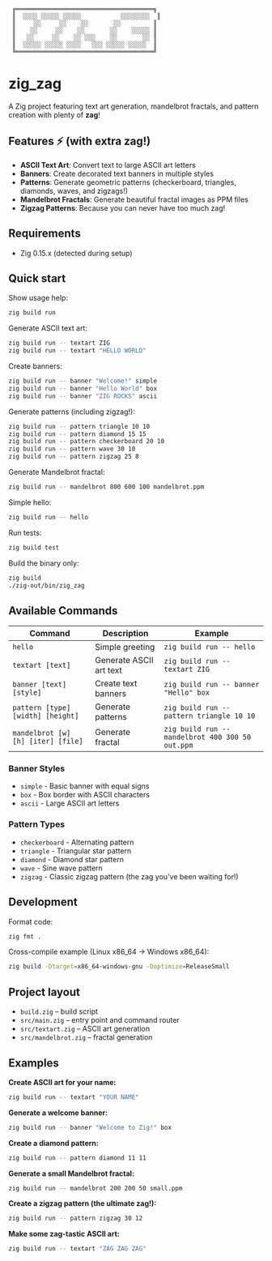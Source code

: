 ```
 ╔══════════════════════════════════════╗
 ║  ░░░░ ░░░░░ ░░░░░           ░░░░░░░░  ║
 ║     ░░     ░░    ░░       ░░         ║
 ║    ░░     ░░    ░░       ░░    ░░░░░ ║
 ║   ░░     ░░    ░░ ░░░    ░░       ░░ ║
 ║  ░░░░░ ░░░░░ ░░░░   ░░░ ░░░░░ ░░░░░  ║
 ╚══════════════════════════════════════╝
```

# zig_zag

A Zig project featuring text art generation, mandelbrot fractals, and pattern creation with plenty of **zag**!

## Features ⚡ (with extra zag!)
- **ASCII Text Art**: Convert text to large ASCII art letters
- **Banners**: Create decorated text banners in multiple styles  
- **Patterns**: Generate geometric patterns (checkerboard, triangles, diamonds, waves, and zigzags!)
- **Mandelbrot Fractals**: Generate beautiful fractal images as PPM files
- **Zigzag Patterns**: Because you can never have too much zag!

## Requirements
- Zig 0.15.x (detected during setup)

## Quick start

Show usage help:
```sh
zig build run
```

Generate ASCII text art:
```sh
zig build run -- textart ZIG
zig build run -- textart "HELLO WORLD"
```

Create banners:
```sh
zig build run -- banner "Welcome!" simple
zig build run -- banner "Hello World" box
zig build run -- banner "ZIG ROCKS" ascii
```

Generate patterns (including zigzag!):
```sh
zig build run -- pattern triangle 10 10
zig build run -- pattern diamond 15 15
zig build run -- pattern checkerboard 20 10
zig build run -- pattern wave 30 10
zig build run -- pattern zigzag 25 8
```

Generate Mandelbrot fractal:
```sh
zig build run -- mandelbrot 800 600 100 mandelbrot.ppm
```

Simple hello:
```sh
zig build run -- hello
```

Run tests:
```sh
zig build test
```

Build the binary only:
```sh
zig build
./zig-out/bin/zig_zag
```

## Available Commands

| Command | Description | Example |
|---------|-------------|---------|
| `hello` | Simple greeting | `zig build run -- hello` |
| `textart [text]` | Generate ASCII art text | `zig build run -- textart ZIG` |
| `banner [text] [style]` | Create text banners | `zig build run -- banner "Hello" box` |
| `pattern [type] [width] [height]` | Generate patterns | `zig build run -- pattern triangle 10 10` |
| `mandelbrot [w] [h] [iter] [file]` | Generate fractal | `zig build run -- mandelbrot 400 300 50 out.ppm` |

### Banner Styles
- `simple` - Basic banner with equal signs
- `box` - Box border with ASCII characters
- `ascii` - Large ASCII art letters

### Pattern Types
- `checkerboard` - Alternating pattern
- `triangle` - Triangular star pattern  
- `diamond` - Diamond star pattern
- `wave` - Sine wave pattern
- `zigzag` - Classic zigzag pattern (the zag you've been waiting for!)

## Development

Format code:
```sh
zig fmt .
```

Cross-compile example (Linux x86_64 -> Windows x86_64):
```sh
zig build -Dtarget=x86_64-windows-gnu -Doptimize=ReleaseSmall
```

## Project layout
- `build.zig` – build script
- `src/main.zig` – entry point and command router
- `src/textart.zig` – ASCII art generation
- `src/mandelbrot.zig` – fractal generation

## Examples

**Create ASCII art for your name:**
```sh
zig build run -- textart "YOUR NAME"
```

**Generate a welcome banner:**
```sh
zig build run -- banner "Welcome to Zig!" box
```

**Create a diamond pattern:**
```sh
zig build run -- pattern diamond 11 11
```

**Generate a small Mandelbrot fractal:**
```sh
zig build run -- mandelbrot 200 200 50 small.ppm
```

**Create a zigzag pattern (the ultimate zag!):**
```sh
zig build run -- pattern zigzag 30 12
```

**Make some zag-tastic ASCII art:**
```sh
zig build run -- textart "ZAG ZAG ZAG"
```